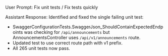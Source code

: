 User Prompt:
Fix unit tests / Fix tests quickly

Assistant Response:
Identified and fixed the single failing unit test:
- SwaggerConfigurationTests.SwaggerJson_ShouldContainExpectedEndpoints was checking for `/api/announcements` but AnnouncementsController uses `/api/v1/announcements` route.
- Updated test to use correct route path with v1 prefix.
- All 265 unit tests now pass.
